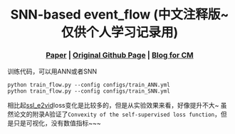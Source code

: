 [comment]: <> (# event_flow)

<h1 align="center"> SNN-based event_flow (中文注释版~仅供个人学习记录用)
</h1>

[comment]: <> ( <h2 align="center">PAPER</h2>)
  <h3 align="center">
  <a href="https://proceedings.neurips.cc/paper_files/paper/2021/file/39d4b545fb02556829aab1db805021c3-Paper.pdf" target="_blank">Paper</a>
  | <a href="https://github.com/tudelft/event_flow" target="_blank">Original Github Page</a>
  | <a href="https://kwanwaipang.github.io/Awesome-Event-based-Contrast-Maximization/" target="_blank">Blog for CM</a>
  </h3>
  <div align="center"></div>

<!-- rm -rf .git -->

训练代码，可以用ANN或者SNN
~~~
python train_flow.py --config configs/train_ANN.yml
python train_flow.py --config configs/train_SNN.yml
~~~

相比起[ssl_e2vid](https://github.com/KwanWaiPang/ssl_e2vid_comment)loss变化是比较多的，但是从实验效果来看，好像提升不大~
虽然论文的附录A验证了`Convexity of the self-supervised loss function`，但是只是可视化，没有数值指标~~~
